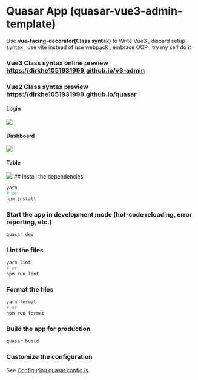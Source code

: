 # Quasar App (quasar-vue3-admin-template)

Use **vue-facing-decorator(Class syntax)** to Write Vue3 , discard setup syntax , use vite instead of use webpack , embrace OOP , try my self do it

### Vue3 Class syntax online preview https://dirkhe1051931999.github.io/v3-admin

### Vue2 Class syntax preview https://dirkhe1051931999.github.io/quasar

#### Login

<img src="https://s1.ax1x.com/2022/11/22/z1OeIO.png" >

#### Dashboard

<img src="https://s1.ax1x.com/2022/11/22/z1OuJe.png" >

#### Table

<img src="https://s1.ax1x.com/2022/11/22/z1OniD.png" >
## Install the dependencies

```bash
yarn
# or
npm install
```

### Start the app in development mode (hot-code reloading, error reporting, etc.)

```bash
quasar dev
```

### Lint the files

```bash
yarn lint
# or
npm run lint
```

### Format the files

```bash
yarn format
# or
npm run format
```

### Build the app for production

```bash
quasar build
```

### Customize the configuration

See [Configuring quasar.config.js](https://v2.quasar.dev/quasar-cli-vite/quasar-config-js).
